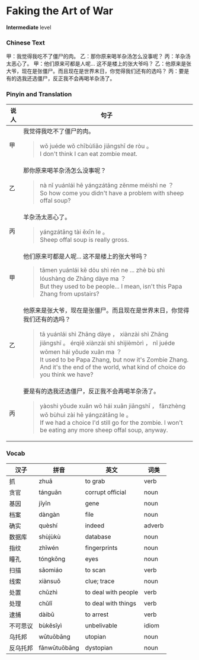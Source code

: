 # Faking the Art of War
**Intermediate** level
### Chinese Text
甲：我觉得我吃不了僵尸的肉。
乙：那你原来喝羊杂汤怎么没事呢？
丙：羊杂汤太恶心了。
甲：他们原来可都是人呢...  这不是楼上的张大爷吗？
乙：他原来是张大爷，现在是张僵尸。而且现在是世界末日，你觉得我们还有的选吗？
丙：要是有的选我还选僵尸，反正我不会再喝羊杂汤了。

### Pinyin and Translation
|说人|句子|
|----|----|
|甲|我觉得我吃不了僵尸的肉。<blockquote>wǒ juéde wǒ chībùliǎo jiāngshī de ròu 。<br />I don't think I can eat zombie meat.</blockquote>|
|乙|那你原来喝羊杂汤怎么没事呢？<blockquote>nà nǐ yuánlái hē yángzátāng zěnme méishì ne ？<br />So how come you didn't have a problem with sheep offal soup?</blockquote>|
|丙|羊杂汤太恶心了。<blockquote>yángzátāng tài ěxīn le 。<br />Sheep offal soup is really gross.</blockquote>|
|甲|他们原来可都是人呢...  这不是楼上的张大爷吗？<blockquote>tāmen yuánlái kě dōu shì rén ne ...  zhè bù shì lóushàng de Zhāng dàye ma ？<br />But they used to be people... I mean, isn't this Papa Zhang from upstairs?</blockquote>|
|乙|他原来是张大爷，现在是张僵尸。而且现在是世界末日，你觉得我们还有的选吗？<blockquote>tā yuánlái shì Zhāng dàye ， xiànzài shì Zhāng jiāngshī 。 érqiě xiànzài shì shìjièmòrì ， nǐ juéde wǒmen hái yǒude xuǎn ma ？<br />It used to be Papa Zhang, but now it's Zombie Zhang. And it's the end of the world, what kind of choice do you think we have?</blockquote>|
|丙|要是有的选我还选僵尸，反正我不会再喝羊杂汤了。<blockquote>yàoshi yǒude xuǎn wǒ hái xuǎn jiāngshī ， fǎnzhèng wǒ bùhuì zài hē yángzátāng le 。<br />If we had a choice I'd still go for the zombie. I won't be eating any more sheep offal soup, anyway.</blockquote>|
### Vocab
|汉子|拼音|英文|词类|
|----|----|----|----|
|抓|zhuā|to grab|verb|
|贪官|tánguān|corrupt official|noun|
|基因|jīyīn|gene|noun|
|档案|dàngàn|file|noun|
|确实|quèshí|indeed|adverb|
|数据库|shùjùkù|database|noun|
|指纹|zhǐwén|fingerprints|noun|
|瞳孔|tóngkǒng|eyes|noun|
|扫描|sǎomiáo|to scan|verb|
|线索|xiànsuǒ|clue; trace|noun|
|处置|chǔzhì|to deal with people|verb|
|处理|chǔlǐ|to deal with things|verb|
|逮捕|dàibǔ|to arrest|verb|
|不可思议|bùkěsīyì|unbelivable|idiom|
|乌托邦|wūtuōbāng|utopian|noun|
|反乌托邦|fǎnwūtuōbāng|dystopian|noun|